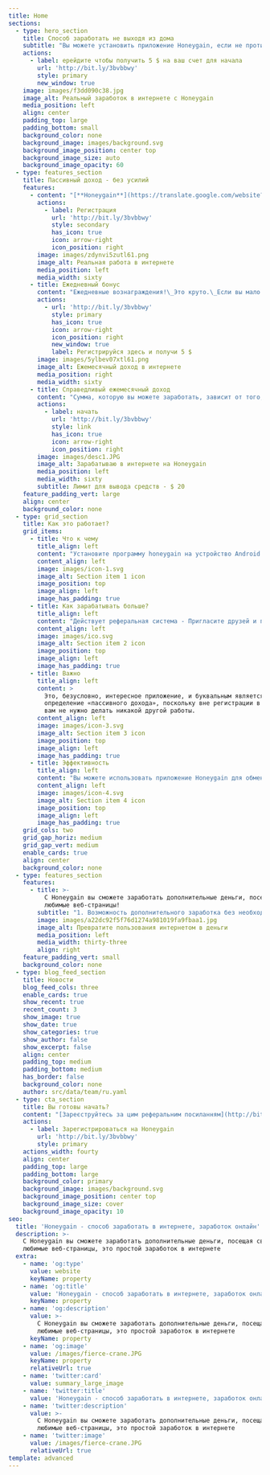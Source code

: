 ```yaml
---
title: Home
sections:
  - type: hero_section
    title: Способ заработать не выходя из дома
    subtitle: "Вы можете установить приложение Honeygain, если не против поделиться своими неиспользуемым интернет трафиком.\_Вы даже не будете замечать, что Honeygain работает.\_Просто установите программу honeygain на устройство Windows, MacOS или Android"
    actions:
      - label: ерейдите чтобы получить 5 $ на ваш счет для начала
        url: 'http://bit.ly/3bvbbwy'
        style: primary
        new_window: true
    image: images/f3dd090c38.jpg
    image_alt: Реальный заработок в интернете с Honeygain
    media_position: left
    align: center
    padding_top: large
    padding_bottom: small
    background_color: none
    background_image: images/background.svg
    background_image_position: center top
    background_image_size: auto
    background_image_opacity: 60
  - type: features_section
    title: Пассивный доход - без усилий
    features:
      - content: "[**Honeygain**](https://translate.google.com/website?sl=auto\\&tl=ru\\&u=http://bit.ly/3bvbbwy)\_является законной компанией и будет платить вам за обмен не используемым интернет трафиком.\_Это международный приложение, которое работает на всех устройствах Windows, Mac IOS и Android.\_... Я бы не рекомендовал использовать эту программу, если вы ежемесячно пользуетесь ограниченным тарифным планом.\n\nHoneygain НЕ БУДЕТ хранить любую вашу личную информацию на своих серверах.\_Итак, вам не нужно беспокоиться о своей безопасности и конфиденциальности\n\nУстановите его по указанной ссылке в конце этого поста и получите дополнительный бонус в размере 5 долларов на ваш счет в приложении.\n"
        actions:
          - label: Регистрация
            url: 'http://bit.ly/3bvbbwy'
            style: secondary
            has_icon: true
            icon: arrow-right
            icon_position: right
        image: images/zdynvi5zutl61.png
        image_alt: Реальная работа в интернете
        media_position: left
        media_width: sixty
      - title: Ежедневный бонус
        content: "Ежедневные вознаграждения!\_Это круто.\_Если вы мало зарабатываете, теперь у вас есть плюс к заработку. Нужно просто войти в систему ежедневно и через несколько секунд появится такой знак:\n![](https://preview--wone-75f84.stackbit.dev/images/44fc82e9644280bd95c28bf365f72290db316388c0ddb23f2f1f720117513c04.jpeg)\n\nПосле того, как мы нажмем, появится больше плакат, подобный до этого справа:\n\n\\*\\*\\*\n\nКонечно, несколько вещей могут повлиять на ваш заработок, и это может быть:\n\n*   Насколько быстрый ваш интернет\n\n*   Сколько устройств вы подключили\n\n*   Из какой страны вы используете это приложение\n"
        actions:
          - url: 'http://bit.ly/3bvbbwy'
            style: primary
            has_icon: true
            icon: arrow-right
            icon_position: right
            new_window: true
            label: Регистрируйся здесь и получи 5 $
        image: images/5ylbev07xtl61.png
        image_alt: Ежемесячный доход в интернете
        media_position: right
        media_width: sixty
      - title: Справедливый ежемесячный доход
        content: "Сумма, которую вы можете заработать, зависит от того, насколько устройств у вас установлена ​​программа и сколько у вас неиспользованных данных.\n\nВы зарабатываете кредиты за каждый принесенный Кб данных, и, собрав достаточно кредитов, вы можете конвертировать их в наличные.\n\n[**Honeygain**](http://bit.ly/3bvbbwy) имеет онлайн-калькулятор для оценки ваших заработков.\_Они оценивают ваш примерный заработок, исходя из того, сколько часов вы работаете, и чем дольше вы это будет, тем больше вы заработаете.\n\nОни утверждают, что если вы запускаете Honeygain 24 часа в сутки, а это 720 часов в месяц, вы можете зарабатывать\_**50 долларов в месяц.**\n\nЭто справедливый ежемесячный доход только для того, чтобы позволить программе работать в фоновом режиме.\n"
        actions:
          - label: начать
            url: 'http://bit.ly/3bvbbwy'
            style: link
            has_icon: true
            icon: arrow-right
            icon_position: right
        image: images/desc1.JPG
        image_alt: Зарабатываю в интернете на Honeygain
        media_position: left
        media_width: sixty
        subtitle: Лимит для вывода средств - $ 20
    feature_padding_vert: large
    align: center
    background_color: none
  - type: grid_section
    title: Как это работает?
    grid_items:
      - title: Что к чему
        title_align: left
        content: "Установите программу honeygain на устройство Android или Windows.\_Установите его по указанному\_[**ссылкой**](https://translate.google.com/website?sl=auto\\&tl=ru\\&u=http://bit.ly/3bvbbwy)\_в конце этого сообщения и получите дополнительный бонус в размере 5 долларов.\nЗарегистрируйтесь и войдите в программу, и она работает в фоновом режиме.\n"
        content_align: left
        image: images/icon-1.svg
        image_alt: Section item 1 icon
        image_position: top
        image_align: left
        image_has_padding: true
      - title: Как зарабатывать больше?
        title_align: left
        content: "Действует реферальная система - Пригласите друзей и получите\_**10%**\n\nМинимальная сумма, на которую вы можете подать запрос и получить\_**выплату, составляет 20 долларов США.**\n\nВ настоящее время доступны два способа выплат -\_**PayPal и Bitcoin.**\n"
        content_align: left
        image: images/ico.svg
        image_alt: Section item 2 icon
        image_position: top
        image_align: left
        image_has_padding: true
      - title: Важно
        title_align: left
        content: >
          Это, безусловно, интересное приложение, и буквальным является это
          определение «пассивного дохода», поскольку вне регистрации в программе
          вам не нужно делать никакой другой работы.
        content_align: left
        image: images/icon-3.svg
        image_alt: Section item 3 icon
        image_position: top
        image_align: left
        image_has_padding: true
      - title: Эффективность
        title_align: left
        content: "Вы можете использовать приложение Honeygain для обмена интернет трафиком.\_Процесс заработка состоит в том, что вы отдаете свой интернет трафик, которым вы не пользовались.\n"
        content_align: left
        image: images/icon-4.svg
        image_alt: Section item 4 icon
        image_position: top
        image_align: left
        image_has_padding: true
    grid_cols: two
    grid_gap_horiz: medium
    grid_gap_vert: medium
    enable_cards: true
    align: center
    background_color: none
  - type: features_section
    features:
      - title: >-
          С Honeygain вы сможете заработать дополнительные деньги, посещая свои
          любимые веб-страницы!
        subtitle: "1. Возможность дополнительного заработка без необходимости выполнения конкретных задач.\_2. Не предусматривает дополнительных расходов.\_3. Чуткий интерфейс."
        image: images/a22dc92f5f76d1274a981019fa9fbaa1.jpg
        image_alt: Превратите пользования интернетом в деньги
        media_position: left
        media_width: thirty-three
        align: right
    feature_padding_vert: small
    background_color: none
  - type: blog_feed_section
    title: Новости
    blog_feed_cols: three
    enable_cards: true
    show_recent: true
    recent_count: 3
    show_image: true
    show_date: true
    show_categories: true
    show_author: false
    show_excerpt: false
    align: center
    padding_top: medium
    padding_bottom: medium
    has_border: false
    background_color: none
    author: src/data/team/ru.yaml
  - type: cta_section
    title: Вы готовы начать?
    content: "[Зареєструйтесь за цим реферальним посиланням](http://bit.ly/3bvbbwy) щоб отримати\_5 $[Зарегистрируйтесь за этим реферальной ссылке](https://translate.google.com/website?sl=auto\\&tl=ru\\&u=http://bit.ly/3bvbbwy)\_чтобы получить 5 $ на ваш счет.\n"
    actions:
      - label: Зарегистрироваться на Honeygain
        url: 'http://bit.ly/3bvbbwy'
        style: primary
    actions_width: fourty
    align: center
    padding_top: large
    padding_bottom: large
    background_color: primary
    background_image: images/background.svg
    background_image_position: center top
    background_image_size: cover
    background_image_opacity: 10
seo:
  title: 'Honeygain - способ заработать в интернете, заработок онлайн'
  description: >-
    С Honeygain вы сможете заработать дополнительные деньги, посещая свои
    любимые веб-страницы, это простой заработок в интернете
  extra:
    - name: 'og:type'
      value: website
      keyName: property
    - name: 'og:title'
      value: 'Honeygain - способ заработать в интернете, заработок онлайн'
      keyName: property
    - name: 'og:description'
      value: >-
        С Honeygain вы сможете заработать дополнительные деньги, посещая свои
        любимые веб-страницы, это простой заработок в интернете
      keyName: property
    - name: 'og:image'
      value: /images/fierce-crane.JPG
      keyName: property
      relativeUrl: true
    - name: 'twitter:card'
      value: summary_large_image
    - name: 'twitter:title'
      value: 'Honeygain - способ заработать в интернете, заработок онлайн'
    - name: 'twitter:description'
      value: >-
        С Honeygain вы сможете заработать дополнительные деньги, посещая свои
        любимые веб-страницы, это простой заработок в интернете
    - name: 'twitter:image'
      value: /images/fierce-crane.JPG
      relativeUrl: true
template: advanced
---
```

